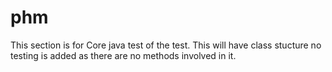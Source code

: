 # phm

This section is for Core java test of the test.
This will have class stucture no testing is added as there are no methods involved in it.
